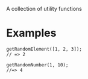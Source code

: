 A collection of utility functions

# Examples

```
getRandomElement([1, 2, 3]);
// => 2
```

```
getRandomNumber(1, 10);
//=> 4
```

